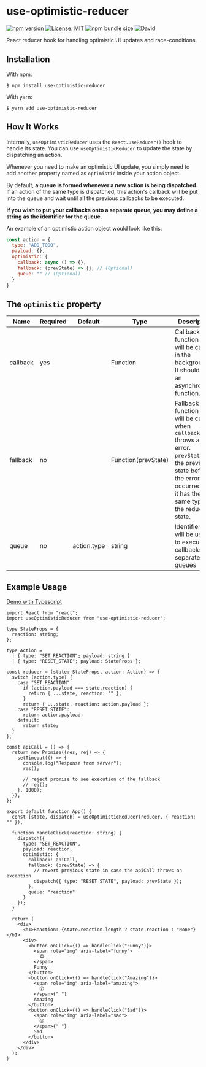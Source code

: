 # use-optimistic-reducer
[![npm version](https://badge.fury.io/js/use-optimistic-reducer.svg)](https://badge.fury.io/js/use-optimistic-reducer) [![License: MIT](https://img.shields.io/badge/License-MIT-yellow.svg)](https://opensource.org/licenses/MIT) ![npm bundle size](https://img.shields.io/bundlephobia/minzip/use-optimistic-reducer) ![David](https://img.shields.io/david/aboudicheng/use-optimistic-reducer)

React reducer hook for handling optimistic UI updates and race-conditions.

## Installation
With npm:

```
$ npm install use-optimistic-reducer
```

With yarn:

```
$ yarn add use-optimistic-reducer
```


## How It Works
Internally, `useOptimisticReducer` uses the `React.useReducer()` hook to handle its state. You can use `useOptimisticReducer` to update the state by dispatching an action.

Whenever you need to make an optimistic UI update, you simply need to add another property named as `optimistic` inside your action object.

By default, **a queue is formed whenever a new action is being dispatched.** If an action of the same type is dispatched, this action's callback will be put into the queue and wait until all the previous callbacks to be executed.

**If you wish to put your callbacks onto a separate queue, you may define a string as the identifier for the queue.**

An example of an optimistic action object would look like this:

```javascript
const action = {
  type: "ADD_TODO",
  payload: {},
  optimistic: {
    callback: async () => {},
    fallback: (prevState) => {}, // (Optional)
    queue: "" // (Optional)
  }
}
``` 

## The `optimistic` property

| Name                      | Required | Default | Type | Description |
| ------------------------- | -------- | ------- | ---- | ------------|
| callback | yes |  | Function | Callback function that will be called in the background. It should be an asynchronous function. |
| fallback | no | | Function(prevState) | Fallback function that will be called when `callback` throws an error. `prevState` is the previous state before the error occurred, and it has the same type as the reducer state. |
| queue | no | action.type | string | Identifier that will be used to execute callbacks on separate queues |

## Example Usage

[Demo with Typescript](https://codesandbox.io/s/use-optimistic-reducer-ts-example-je350)
```tsx
import React from "react";
import useOptimisticReducer from "use-optimistic-reducer";

type StateProps = {
  reaction: string;
};

type Action =
  | { type: "SET_REACTION"; payload: string }
  | { type: "RESET_STATE"; payload: StateProps };

const reducer = (state: StateProps, action: Action) => {
  switch (action.type) {
    case "SET_REACTION":
      if (action.payload === state.reaction) {
        return { ...state, reaction: "" };
      }
      return { ...state, reaction: action.payload };
    case "RESET_STATE":
      return action.payload;
    default:
      return state;
  }
};

const apiCall = () => {
  return new Promise((res, rej) => {
    setTimeout(() => {
      console.log("Response from server");
      res();

      // reject promise to see execution of the fallback
      // rej();
    }, 1000);
  });
};

export default function App() {
  const [state, dispatch] = useOptimisticReducer(reducer, { reaction: "" });

  function handleClick(reaction: string) {
    dispatch({
      type: "SET_REACTION",
      payload: reaction,
      optimistic: {
        callback: apiCall,
        fallback: (prevState) => {
          // revert previous state in case the apiCall throws an exception
          dispatch({ type: "RESET_STATE", payload: prevState });
        },
        queue: "reaction"
      }
    });
  }

  return (
    <div>
      <h1>Reaction: {state.reaction.length ? state.reaction : "None"}</h1>
      <div>
        <button onClick={() => handleClick("Funny")}>
          <span role="img" aria-label="funny">
            😂
          </span>
          Funny
        </button>
        <button onClick={() => handleClick("Amazing")}>
          <span role="img" aria-label="amazing">
            😮
          </span>{" "}
          Amazing
        </button>
        <button onClick={() => handleClick("Sad")}>
          <span role="img" aria-label="sad">
            😢
          </span>{" "}
          Sad
        </button>
      </div>
    </div>
  );
}

```